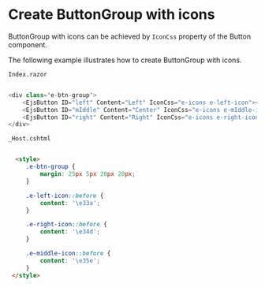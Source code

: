 # Create ButtonGroup with icons

ButtonGroup with icons can be achieved by `IconCss` property of the Button component.

The following example illustrates how to create ButtonGroup with icons.

`Index.razor`

```csharp

<div class='e-btn-group'>
    <EjsButton ID="left" Content="Left" IconCss="e-icons e-left-icon"></EjsButton>
    <EjsButton ID="mIddle" Content="Center" IconCss="e-icons e-mIddle-icon"></EjsButton>
    <EjsButton ID="right" Content="Right" IconCss="e-icons e-right-icon"></EjsButton>
</div>

  ```

  `_Host.cshtml`

   ```html

     <style>
        .e-btn-group {
            margin: 25px 5px 20px 20px;
        }

        .e-left-icon::before {
            content: '\e33a';
        }

        .e-right-icon::before {
            content: '\e34d';
        }

        .e-middle-icon::before {
            content: '\e35e';
        }
    </style>

  ```  
